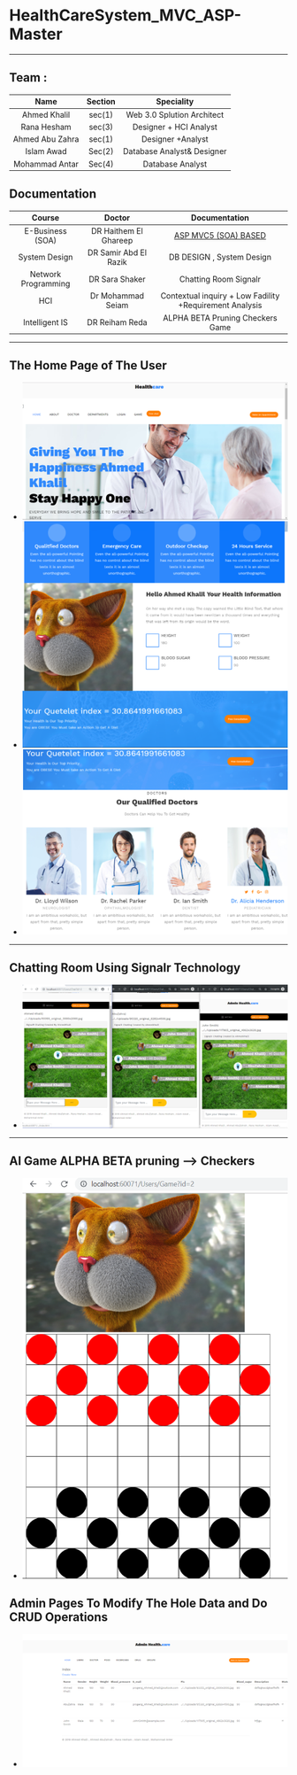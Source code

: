 # HealthCareSystem_MVC_ASP-Master
---
## Team :
| Name   | Section |  Speciality |
| :-------------: | :-------------: |:----------:|
|Ahmed Khalil | sec(1) | Web 3.0 Splution Architect |
|Rana Hesham | sec(3) | Designer + HCI Analyst |
|Ahmed Abu Zahra | sec(1) | Designer +Analyst |
| Islam Awad | Sec(2) | Database Analyst& Designer |
| Mohammad Antar | Sec(4) | Database Analyst |

## Documentation
| Course | Doctor |  Documentation |
| :-------------: | :-------------: |:----------:|
|E-Business (SOA) | DR Haithem El Ghareep | [ASP MVC5 (SOA) BASED](https://github.com/AhmedKhalil777/HealthCareSystem_MVC_ASP-Master/blob/master/E-Business%20Documentation/E-Business%20Documentation.ipynb) |
|System Design  | DR Samir Abd El Razik| DB DESIGN , System Design |
|Network Programming |DR Sara Shaker | Chatting Room Signalr |
| HCI |Dr Mohammad Seiam | Contextual inquiry + Low Fadility +Requirement Analysis |
| Intelligent IS | DR Reiham Reda | ALPHA BETA Pruning Checkers Game |


 ---
 ## The Home Page of The User
 - ![](PIC/1.PNG)
 - ![](PIC/2.PNG)
 - ![](PIC/3.PNG)
 ---
 ##  Chatting Room Using Signalr Technology
 - ![](PIC/4.PNG)
 ---
 ## AI Game ALPHA BETA pruning --> Checkers
 - ![](PIC/5.PNG)
 ## Admin Pages To Modify The Hole Data and Do CRUD Operations
 - ![](PIC/6.PNG)
